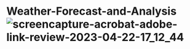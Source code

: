 # Weather-Forecast-and-Analysis![screencapture-acrobat-adobe-link-review-2023-04-22-17_12_44](https://user-images.githubusercontent.com/85965486/233807002-69d882f4-ff28-45fe-b83f-ea728fae3dab.png)
